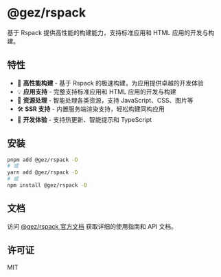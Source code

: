 # @gez/rspack

基于 Rspack 提供高性能的构建能力，支持标准应用和 HTML 应用的开发与构建。

## 特性

- 🚀 **高性能构建** - 基于 Rspack 的极速构建，为应用提供卓越的开发体验
- 💡 **应用支持** - 完整支持标准应用和 HTML 应用的开发与构建
- 🎨 **资源处理** - 智能处理各类资源，支持 JavaScript、CSS、图片等
- 🛠️ **SSR 支持** - 内置服务端渲染支持，轻松构建同构应用
- 🔧 **开发体验** - 支持热更新、智能提示和 TypeScript

## 安装

```bash
pnpm add @gez/rspack -D
# 或
yarn add @gez/rspack -D
# 或
npm install @gez/rspack -D
```

## 文档

访问 [@gez/rspack 官方文档](https://www.jsesm.com/api/app/rspack.html) 获取详细的使用指南和 API 文档。

## 许可证

MIT